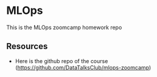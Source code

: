 # MLOps

This is the MLOps zoomcamp homework repo

## Resources 

* Here is the github repo of the course (https://github.com/DataTalksClub/mlops-zoomcamp)
